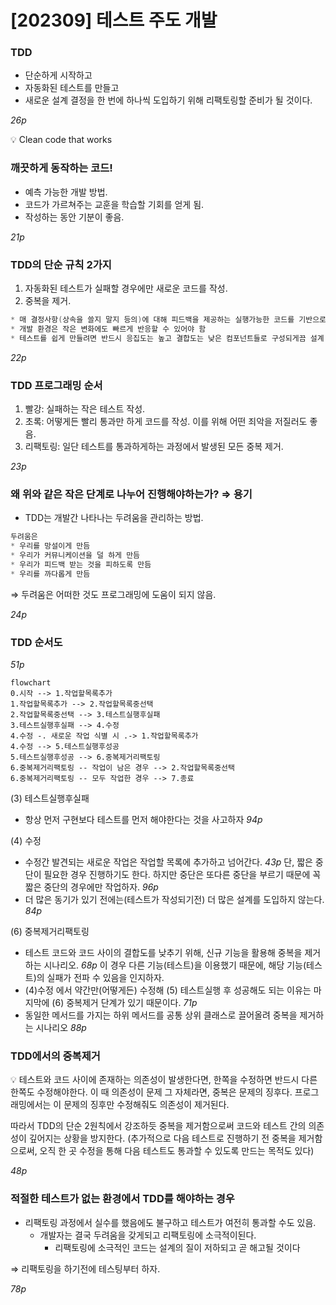 # [202309] 테스트 주도 개발

### TDD

- 단순하게 시작하고
- 자동화된 테스트를 만들고
- 새로운 설계 결정을 한 번에 하나씩 도입하기 위해 리팩토링할 준비가 될 것이다.

*26p*

<aside>
💡 Clean code that works

</aside>

### 깨끗하게 동작하는 코드!

- 예측 가능한 개발 방법.
- 코드가 가르쳐주는 교훈을 학습할 기회를 얻게 됨.
- 작성하는 동안 기분이 좋음.

*21p*

### TDD의 단순 규칙 2가지

1. 자동화된 테스트가 실패할 경우에만 새로운 코드를 작성.
2. 중복을 제거.

```java
* 매 결정사항(상속을 쓸지 말지 등의)에 대해 피드백을 제공하는 실행가능한 코드를 기반으로 설계
* 개발 환경은 작은 변화에도 빠르게 반응할 수 있어야 함
* 테스트를 쉽게 만들려면 반드시 응집도는 높고 결합도는 낮은 컴포넌트들로 구성되게끔 설계
```

*22p*

### TDD 프로그래밍 순서

1. 빨강: 실패하는 작은 테스트 작성.
2. 초록: 어떻게든 빨리 통과만 하게 코드를 작성. 이를 위해 어떤 죄악을 저질러도 좋음.
3. 리팩토링: 일단 테스트를 통과하게하는 과정에서 발생된 모든 중복 제거.

*23p*

### 왜 위와 같은 작은 단계로 나누어 진행해야하는가? ⇒ 용기

- TDD는 개발간 나타나는 두려움을 관리하는 방법.

```java
두려움은
* 우리를 망설이게 만듬
* 우리가 커뮤니케이션을 덜 하게 만듬
* 우리가 피드백 받는 것을 피하도록 만듬
* 우리를 까다롭게 만듬
```

⇒ 두려움은 어떠한 것도 프로그래밍에 도움이 되지 않음.

*24p*

### TDD 순서도

*51p*

```mermaid
flowchart
0.시작 --> 1.작업할목록추가
1.작업할목록추가 --> 2.작업할목록중선택
2.작업할목록중선택 --> 3.테스트실행후실패
3.테스트실행후실패 --> 4.수정 
4.수정 -. 새로운 작업 식별 시 .-> 1.작업할목록추가
4.수정 --> 5.테스트실행후성공
5.테스트실행후성공 --> 6.중복제거리팩토링
6.중복제거리팩토링 -- 작업이 남은 경우 --> 2.작업할목록중선택
6.중복제거리팩토링 -- 모두 작업한 경우 --> 7.종료

```

(3) 테스트실행후실패

- 항상 먼저 구현보다 테스트를 먼저 해야한다는 것을 사고하자 *94p*

(4) 수정

- 수정간 발견되는 새로운 작업은 작업할 목록에 추가하고 넘어간다. *43p*
  단, 짧은 중단이 필요한 경우 진행하기도 한다. 하지만 중단은 또다른 중단을 부르기 때문에 꼭 짧은 중단의 경우에만 작업하자. *96p*
- 더 많은 동기가 있기 전에는(테스트가 작성되기전) 더 많은 설계를 도입하지 않는다. *84p*

(6) 중복제거리팩토링

- 테스트 코드와 코드 사이의 결합도를 낮추기 위해, 신규 기능을 활용해 중복을 제거하는 시나리오. *68p*
  이 경우 다른 기능(테스트)을 이용했기 때문에, 해당 기능(테스트)의 실패가 전파 수 있음을 인지하자.
- (4)수정 에서 약간만(어떻게든) 수정해 (5) 테스트실행 후 성공해도 되는 이유는 마지막에 (6) 중복제거 단계가 있기 때문이다. *71p*
- 동일한 메서드를 가지는 하위 메서드를 공통 상위 클래스로 끌어올려 중복을 제거하는 시나리오 *88p*

### TDD에서의 중복제거

<aside>
💡 테스트와 코드 사이에 존재하는 의존성이 발생한다면, 한쪽을 수정하면 반드시 다른 한쪽도 수정해야한다. 이 때 의존성이 문제 그 자체라면, 중복은 문제의 징후다. 프로그래밍에서는 이 문제의 징후만 수정해줘도 의존성이 제거된다.

따라서 TDD의 단순 2원칙에서 강조하듯 중복을 제거함으로써 코드와 테스트 간의 의존성이 깊어지는 상황을 방지한다.
(추가적으로 다음 테스트로 진행하기 전 중복을 제거함으로써, 오직 한 곳 수정을 통해 다음 테스트도 통과할 수 있도록 만드는 목적도 있다)

</aside>

*48p*

### 적절한 테스트가 없는 환경에서 TDD를 해야하는 경우

- 리팩토링 과정에서 실수를 했음에도 불구하고 테스트가 여전히 통과할 수도 있음.
    - 개발자는 결국 두려움을 갖게되고 리팩토링에 소극적이된다.
        - 리팩토링에 소극적인 코드는 설계의 질이 저하되고 곧 해고될 것이다

⇒ 리팩토링을 하기전에 테스팅부터 하자.

*78p*